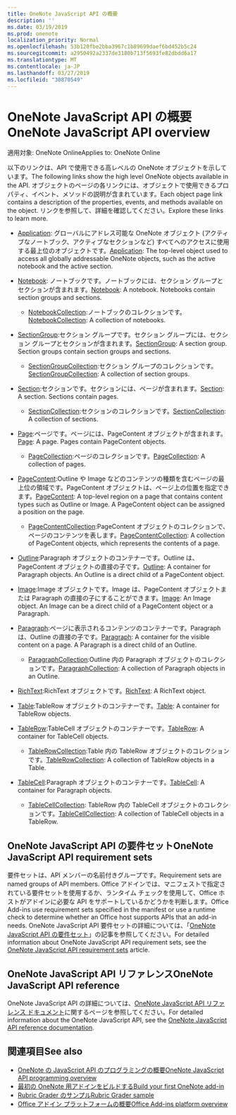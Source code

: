 ```yaml
---
title: OneNote JavaScript API の概要
description: ''
ms.date: 03/19/2019
ms.prod: onenote
localization_priority: Normal
ms.openlocfilehash: 53b120fbe2bba3967c1b89699daef6bd452b5c24
ms.sourcegitcommit: a2950492a2337de3180b713f5693fe82dbdd6a17
ms.translationtype: MT
ms.contentlocale: ja-JP
ms.lasthandoff: 03/27/2019
ms.locfileid: "30870549"
---
```

# <a name="onenote-javascript-api-overview"></a><span data-ttu-id="f56d1-102">OneNote JavaScript API の概要</span><span class="sxs-lookup"><span data-stu-id="f56d1-102">OneNote JavaScript API overview</span></span>

<span data-ttu-id="f56d1-103">適用対象: OneNote Online</span><span class="sxs-lookup"><span data-stu-id="f56d1-103">Applies to: OneNote Online</span></span>

<span data-ttu-id="f56d1-104">以下のリンクは、API で使用できる高レベルの OneNote オブジェクトを示しています。</span><span class="sxs-lookup"><span data-stu-id="f56d1-104">The following links show the high level OneNote objects available in the API.</span></span> <span data-ttu-id="f56d1-105">オブジェクトのページの各リンクには、オブジェクトで使用できるプロパティ、イベント、メソッドの説明が含まれています。</span><span class="sxs-lookup"><span data-stu-id="f56d1-105">Each object page link contains a description of the properties, events, and methods available on the object.</span></span> <span data-ttu-id="f56d1-106">リンクを参照して、詳細を確認してください。</span><span class="sxs-lookup"><span data-stu-id="f56d1-106">Explore these links to learn more.</span></span> 
    
- <span data-ttu-id="f56d1-107">[Application](/javascript/api/onenote/onenote.application): グローバルにアドレス可能な OneNote オブジェクト (アクティブなノートブック、アクティブなセクションなど) すべてへのアクセスに使用する最上位のオブジェクトです。</span><span class="sxs-lookup"><span data-stu-id="f56d1-107">[Application](/javascript/api/onenote/onenote.application): The top-level object used to access all globally addressable OneNote objects, such as the active notebook and the active section.</span></span>

- <span data-ttu-id="f56d1-p102">[Notebook](/javascript/api/onenote/onenote.notebook): ノートブックです。ノートブックには、セクション グループとセクションが含まれます。</span><span class="sxs-lookup"><span data-stu-id="f56d1-p102">[Notebook](/javascript/api/onenote/onenote.notebook): A notebook. Notebooks contain section groups and sections.</span></span>
    - <span data-ttu-id="f56d1-110">[NotebookCollection](/javascript/api/onenote/onenote.notebookcollection):ノートブックのコレクションです。</span><span class="sxs-lookup"><span data-stu-id="f56d1-110">[NotebookCollection](/javascript/api/onenote/onenote.notebookcollection): A collection of notebooks.</span></span>

- <span data-ttu-id="f56d1-p103">[SectionGroup](/javascript/api/onenote/onenote.sectiongroup):セクション グループです。セクション グループには、セクション グループとセクションが含まれます。</span><span class="sxs-lookup"><span data-stu-id="f56d1-p103">[SectionGroup](/javascript/api/onenote/onenote.sectiongroup): A section group. Section groups contain section groups and sections.</span></span>
    - <span data-ttu-id="f56d1-113">[SectionGroupCollection](/javascript/api/onenote/onenote.sectiongroupcollection):セクション グループのコレクションです。</span><span class="sxs-lookup"><span data-stu-id="f56d1-113">[SectionGroupCollection](/javascript/api/onenote/onenote.sectiongroupcollection): A collection of section groups.</span></span>

- <span data-ttu-id="f56d1-p104">[Section](/javascript/api/onenote/onenote.section):セクションです。セクションには、ページが含まれます。</span><span class="sxs-lookup"><span data-stu-id="f56d1-p104">[Section](/javascript/api/onenote/onenote.section): A section. Sections contain pages.</span></span>
    - <span data-ttu-id="f56d1-116">[SectionCollection](/javascript/api/onenote/onenote.sectioncollection):セクションのコレクションです。</span><span class="sxs-lookup"><span data-stu-id="f56d1-116">[SectionCollection](/javascript/api/onenote/onenote.sectioncollection): A collection of sections.</span></span>

- <span data-ttu-id="f56d1-p105">[Page](/javascript/api/onenote/onenote.page):ページです。ページには、PageContent オブジェクトが含まれます。</span><span class="sxs-lookup"><span data-stu-id="f56d1-p105">[Page](/javascript/api/onenote/onenote.page): A page. Pages contain PageContent objects.</span></span>
    - <span data-ttu-id="f56d1-119">[PageCollection](/javascript/api/onenote/onenote.pagecollection):ページのコレクションです。</span><span class="sxs-lookup"><span data-stu-id="f56d1-119">[PageCollection](/javascript/api/onenote/onenote.pagecollection): A collection of pages.</span></span>

- <span data-ttu-id="f56d1-p106">[PageContent](/javascript/api/onenote/onenote.pagecontent):Outline や Image などのコンテンツの種類を含むページの最上位の領域です。PageContent オブジェクトは、ページ上の位置を指定できます。</span><span class="sxs-lookup"><span data-stu-id="f56d1-p106">[PageContent](/javascript/api/onenote/onenote.pagecontent): A top-level region on a page that contains content types such as Outline or Image. A PageContent object can be assigned a position on the page.</span></span>
    - <span data-ttu-id="f56d1-122">[PageContentCollection](/javascript/api/onenote/onenote.pagecontentcollection):PageContent オブジェクトのコレクションで、ページのコンテンツを表します。</span><span class="sxs-lookup"><span data-stu-id="f56d1-122">[PageContentCollection](/javascript/api/onenote/onenote.pagecontentcollection): A collection of PageContent objects, which represents the contents of a page.</span></span>

- <span data-ttu-id="f56d1-p107">[Outline](/javascript/api/onenote/onenote.outline):Paragraph オブジェクトのコンテナーです。Outline は、PageContent オブジェクトの直接の子です。</span><span class="sxs-lookup"><span data-stu-id="f56d1-p107">[Outline](/javascript/api/onenote/onenote.outline): A container for Paragraph objects. An Outline is a direct child of a PageContent object.</span></span>

- <span data-ttu-id="f56d1-p108">[Image](/javascript/api/onenote/onenote.image):Image オブジェクトです。Image は、PageContent オブジェクトまたは Paragraph の直接の子にすることができます。</span><span class="sxs-lookup"><span data-stu-id="f56d1-p108">[Image](/javascript/api/onenote/onenote.image): An Image object. An Image can be a direct child of a PageContent object or a Paragraph.</span></span>

- <span data-ttu-id="f56d1-p109">[Paragraph](/javascript/api/onenote/onenote.paragraph):ページに表示されるコンテンツのコンテナーです。Paragraph は、Outline の直接の子です。</span><span class="sxs-lookup"><span data-stu-id="f56d1-p109">[Paragraph](/javascript/api/onenote/onenote.paragraph): A container for the visible content on a page. A Paragraph is a direct child of an Outline.</span></span>
    - <span data-ttu-id="f56d1-129">[ParagraphCollection](/javascript/api/onenote/onenote.paragraphcollection):Outline 内の Paragraph オブジェクトのコレクションです。</span><span class="sxs-lookup"><span data-stu-id="f56d1-129">[ParagraphCollection](/javascript/api/onenote/onenote.paragraphcollection): A collection of Paragraph objects in an Outline.</span></span>

- <span data-ttu-id="f56d1-130">[RichText](/javascript/api/onenote/onenote.richtext):RichText オブジェクトです。</span><span class="sxs-lookup"><span data-stu-id="f56d1-130">[RichText](/javascript/api/onenote/onenote.richtext): A RichText object.</span></span>

- <span data-ttu-id="f56d1-131">[Table](/javascript/api/onenote/onenote.table):TableRow オブジェクトのコンテナーです。</span><span class="sxs-lookup"><span data-stu-id="f56d1-131">[Table](/javascript/api/onenote/onenote.table): A container for TableRow objects.</span></span>

- <span data-ttu-id="f56d1-132">[TableRow](/javascript/api/onenote/onenote.tablerow):TableCell オブジェクトのコンテナーです。</span><span class="sxs-lookup"><span data-stu-id="f56d1-132">[TableRow](/javascript/api/onenote/onenote.tablerow): A container for TableCell objects.</span></span>
    - <span data-ttu-id="f56d1-133">[TableRowCollection](/javascript/api/onenote/onenote.tablerowcollection):Table 内の TableRow オブジェクトのコレクションです。</span><span class="sxs-lookup"><span data-stu-id="f56d1-133">[TableRowCollection](/javascript/api/onenote/onenote.tablerowcollection): A collection of TableRow objects in a Table.</span></span>
 
- <span data-ttu-id="f56d1-134">[TableCell](/javascript/api/onenote/onenote.tablecell):Paragraph オブジェクトのコンテナーです。</span><span class="sxs-lookup"><span data-stu-id="f56d1-134">[TableCell](/javascript/api/onenote/onenote.tablecell): A container for Paragraph objects.</span></span>
    - <span data-ttu-id="f56d1-135">[TableCellCollection](/javascript/api/onenote/onenote.tablecellcollection): TableRow 内の TableCell オブジェクトのコレクションです。</span><span class="sxs-lookup"><span data-stu-id="f56d1-135">[TableCellCollection](/javascript/api/onenote/onenote.tablecellcollection): A collection of TableCell objects in a TableRow.</span></span>

## <a name="onenote-javascript-api-requirement-sets"></a><span data-ttu-id="f56d1-136">OneNote JavaScript API の要件セット</span><span class="sxs-lookup"><span data-stu-id="f56d1-136">OneNote JavaScript API requirement sets</span></span>

<span data-ttu-id="f56d1-137">要件セットは、API メンバーの名前付きグループです。</span><span class="sxs-lookup"><span data-stu-id="f56d1-137">Requirement sets are named groups of API members.</span></span> <span data-ttu-id="f56d1-138">Office アドインでは、マニフェストで指定されている要件セットを使用するか、ランタイム チェックを使用して、Office ホストがアドインに必要な API をサポートしているかどうかを判断します。</span><span class="sxs-lookup"><span data-stu-id="f56d1-138">Office Add-ins use requirement sets specified in the manifest or use a runtime check to determine whether an Office host supports APIs that an add-in needs.</span></span> <span data-ttu-id="f56d1-139">OneNote JavaScript API 要件セットの詳細については、「[OneNote JavaScript API の要件セット](../requirement-sets/onenote-api-requirement-sets.md)」の記事を参照してください。</span><span class="sxs-lookup"><span data-stu-id="f56d1-139">For detailed information about OneNote JavaScript API requirement sets, see the [OneNote JavaScript API requirement sets](../requirement-sets/onenote-api-requirement-sets.md) article.</span></span>

## <a name="onenote-javascript-api-reference"></a><span data-ttu-id="f56d1-140">OneNote JavaScript API リファレンス</span><span class="sxs-lookup"><span data-stu-id="f56d1-140">OneNote JavaScript API reference</span></span>

<span data-ttu-id="f56d1-141">OneNote JavaScript API の詳細については、[OneNote JavaScript API リファレンス ドキュメント](/javascript/api/onenote)に関するページを参照してください。</span><span class="sxs-lookup"><span data-stu-id="f56d1-141">For detailed information about the OneNote JavaScript API, see the [OneNote JavaScript API reference documentation](/javascript/api/onenote).</span></span>

## <a name="see-also"></a><span data-ttu-id="f56d1-142">関連項目</span><span class="sxs-lookup"><span data-stu-id="f56d1-142">See also</span></span>

- [<span data-ttu-id="f56d1-143">OneNote の JavaScript API のプログラミングの概要</span><span class="sxs-lookup"><span data-stu-id="f56d1-143">OneNote JavaScript API programming overview</span></span>](/office/dev/add-ins/onenote/onenote-add-ins-programming-overview)
- [<span data-ttu-id="f56d1-144">最初の OneNote 用アドインをビルドする</span><span class="sxs-lookup"><span data-stu-id="f56d1-144">Build your first OneNote add-in</span></span>](../../quickstarts/onenote-quickstart.md)
- [<span data-ttu-id="f56d1-145">Rubric Grader のサンプル</span><span class="sxs-lookup"><span data-stu-id="f56d1-145">Rubric Grader sample</span></span>](https://github.com/OfficeDev/OneNote-Add-in-Rubric-Grader)
- [<span data-ttu-id="f56d1-146">Office アドイン プラットフォームの概要</span><span class="sxs-lookup"><span data-stu-id="f56d1-146">Office Add-ins platform overview</span></span>](/office/dev/add-ins/overview/office-add-ins)
